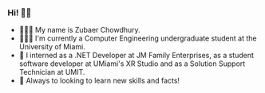 ### Hi! 👋🏽

- 👨🏽‍💻  My name is Zubaer Chowdhury.
- 👨🏽‍🎓  I'm currently a Computer Engineering undergraduate student at the University of Miami.
- 🏦  I interned as a .NET Developer at JM Family Enterprises, as a student software developer at UMiami's XR Studio and as a Solution Support Technician at UMIT.
- 🤝 Always to looking to learn new skills and facts!

<!--
**zrchy/zrchy** is a ✨ _special_ ✨ repository because its `README.md` (this file) appears on your GitHub profile.

Here are some ideas to get you started:

- 🔭 I’m currently working on ...
- 🌱 I’m currently learning ...
- 👯 I’m looking to collaborate on ...
- 🤔 I’m looking for help with ...
- 💬 Ask me about ...
- 📫 How to reach me: ...
- 😄 Pronouns: ...
- ⚡ Fun fact: ...
-->
